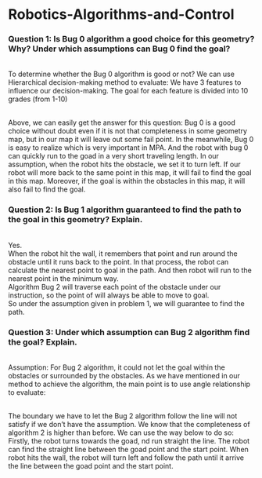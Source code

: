 # Robotics-Algorithms-and-Control
### Question 1: Is Bug 0 algorithm a good choice for this geometry? Why? Under which assumptions can Bug 0 find the goal?
 
<br> To determine whether the Bug 0 algorithm is good or not? We can use Hierarchical decision-making method to evaluate: We have 3 features to influence our decision-making. 
The goal for each feature is divided into 10 grades (from 1-10)

<br> Above, we can easily get the answer for this question: Bug 0 is a good choice without doubt even if it is not that completeness in some geometry map, but in our map it will leave out some fail point. In the meanwhile, Bug 0 is easy to realize which is very important in MPA. And the robot with bug 0 can quickly run to the goad in a very short traveling length. 
In our assumption, when the robot hits the obstacle, we set it to turn left. If our robot will more back to the same point in this map, it will fail to find the goal in this map. Moreover, if the goal is within the obstacles in this map, it will also fail to find the goal.

### Question 2: Is Bug 1 algorithm guaranteed to find the path to the goal in this geometry? Explain.                            
<br> Yes. 
<br> When the robot hit the wall, it remembers that point and run around the obstacle until it runs back to the point. In that process, the robot can calculate the nearest point to goal in the path. And then robot will run to the nearest point in the minimum way.
<br> Algorithm Bug 2 will traverse each point of the obstacle under our instruction, so the point of  will always be able to move to goal.
<br> So under the assumption given in problem 1, we will guarantee to find the path.  

### Question 3: Under which assumption can Bug 2 algorithm find the goal? Explain. 	
<br> Assumption: For Bug 2 algorithm, it could not let the goal within the obstacles or surrounded by the obstacles. As we have mentioned in our method to achieve the algorithm, the main point is to use angle relationship to evaluate:

<br> The boundary we have to let the Bug 2 algorithm follow the line will not satisfy if we don’t have the assumption.
We know that the completeness of algorithm 2 is higher than before. We can use the way below to do so:
Firstly, the robot turns towards the goad, nd run straight the line. The robot can find the straight line between the goad point and the start point. When robot hits the wall, the robot will turn left and follow the path until it arrive the line between the goad point and the start point. 


